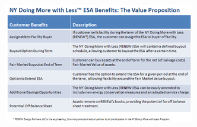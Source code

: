 <div class="main">
        <section>
            <div class="container">


<!-- # NY Doing More with Less(TM) ESA Benefits: The Value Proposition -->
<br>


<img src="assets/NYDMwL ESA Benefits Value Prop.png" class="img-responsive center-block" alt="NYDMwL benefits proposition"> 
